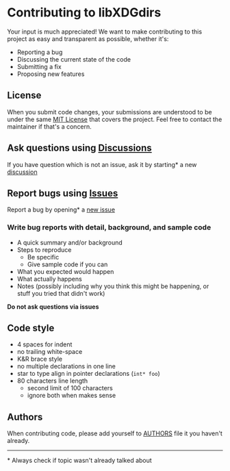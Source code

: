 # Contributing to libXDGdirs
Your input is much appreciated!
We want to make contributing to this project as easy and transparent as possible, whether it's:

- Reporting a bug
- Discussing the current state of the code
- Submitting a fix
- Proposing new features

## License
When you submit code changes, your submissions are understood to be under the
same [MIT License](https://github.com/Jorengarenar/libXDGdirs/blob/master/LICENSE)
that covers the project. Feel free to contact the maintainer if that's a concern.

## Ask questions using [Discussions](https://github.com/Jorengarenar/libXDGdirs/discussions)
If you have question which is not an issue, ask it by starting\* a new [discussion](https://github.com/Jorengarenar/libXDGdirs/discussions/new)

## Report bugs using [Issues](https://github.com/Jorengarenar/libXDGdirs/issues)
Report a bug by opening\* a [new issue](https://github.com/Jorengarenar/libXDGdirs)

### Write bug reports with detail, background, and sample code

- A quick summary and/or background
- Steps to reproduce
  - Be specific
  - Give sample code if you can
- What you expected would happen
- What actually happens
- Notes (possibly including why you think this might be happening, or stuff you tried that didn't work)

**Do not ask questions via issues**

## Code style

- 4 spaces for indent
- no trailing white-space
- K&R brace style
- no multiple declarations in one line
- star to type align in pointer declarations (`int* foo`)
- 80 characters line length
  - second limit of 100 characters
  - ignore both when makes sense

## Authors

When contributing code, please add yourself to [AUTHORS](https://github.com/Jorengarenar/libXDGdirs/blob/master/AUTHORS)
file it you haven't already.

---

\* Always check if topic wasn't already talked about
